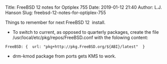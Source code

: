 Title: FreeBSD 12 notes for Optiplex 755
Date: 2019-01-12 21:40
Author: L.J. Hanson
Slug: freebsd-12-notes-for-optiplex-755

Things to remember for next FreeBSD 12  install.

- To switch to current, as opposed to quarterly packages, create the file /usr/local/etc/pkg/repos/FreeBSD.conf with the folowing content:

```shell
FreeBSD: {  url: "pkg+http://pkg.FreeBSD.org/${ABI}/latest"  }  
```

- drm-kmod package from ports gets KMS to work.
